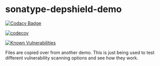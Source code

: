 # sonatype-depshield-demo

[![Codacy Badge](https://api.codacy.com/project/badge/Grade/15bb0f52e0b64b85bc4016ace60581c2)](https://app.codacy.com/app/cnmeier/sonatype-depshield-demo?utm_source=github.com&utm_medium=referral&utm_content=cnmeier/sonatype-depshield-demo&utm_campaign=Badge_Grade_Settings)

[![codecov](https://codecov.io/gh/TechnionYP5777/sonatype-depshield-demo/branch/master/graph/badge.svg)](https://codecov.io/gh/TechnionYP5777/sonatype-depshield-demo)

[![Known Vulnerabilities](https://snyk.io/test/github/dwyl/hapi-auth-jwt2/badge.svg?targetFile=package.json)](https://snyk.io/test/github/dwyl/hapi-auth-jwt2?targetFile=package.json)


Files are copied over from another demo. This is just being used to test different vulnerability scanning options and see how they work.
